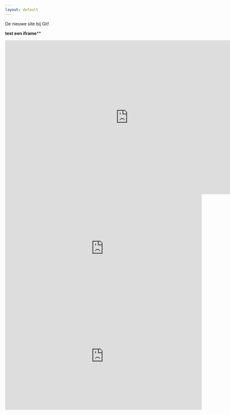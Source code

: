```yaml
---
layout: default
---
```


De nieuwe site bij Git!


**test een iframe****

<iframe src="https://useplink.com/payment/edcVW3wMearjzSRKy2RE" frameborder="0" id="mainPageBody" width="800px" height="500px"></iframe>


<div class="embed-responsive embed-responsive-16by9">
  <iframe width="640" height="350" src="https://useplink.com/payment/edcVW3wMearjzSRKy2RE" frameborder="0" allowfullscreen class="embed-responsive-item"></iframe>
</div>


<div class="embed-responsive embed-responsive-16by9">
  <iframe width="640" height="350" src="https://useplink.com/payment/edcVW3wMearjzSRKy2RE" frameborder="0" allowfullscreen ></iframe>
</div>  
